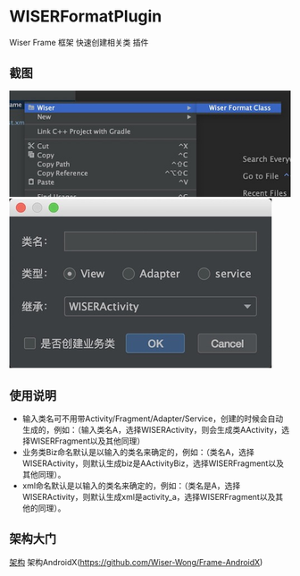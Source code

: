 # WISERFormatPlugin
Wiser Frame 框架 快速创建相关类 插件

## 截图
![images](https://github.com/Wiser-Wong/WISERFormatPlugin/blob/master/images/plugin1.png)
![images](https://github.com/Wiser-Wong/WISERFormatPlugin/blob/master/images/plugin2.png)

## 使用说明

   * 输入类名可不用带Activity/Fragment/Adapter/Service，创建的时候会自动生成的，例如：（输入类名A，选择WISERActivity，则会生成类AActivity，选择WISERFragment以及其他同理）
   * 业务类Biz命名默认是以输入的类名来确定的，例如：（类名A，选择WISERActivity，则默认生成biz是AActivityBiz，选择WISERFragment以及其他同理）。
   * xml命名默认是以输入的类名来确定的，例如：（类名是A，选择WISERActivity，则默认生成xml是activity_a，选择WISERFragment以及其他的同理）。

## 架构大门
[架构](https://github.com/Wiser-Wong/Frame) 架构AndroidX(https://github.com/Wiser-Wong/Frame-AndroidX)
